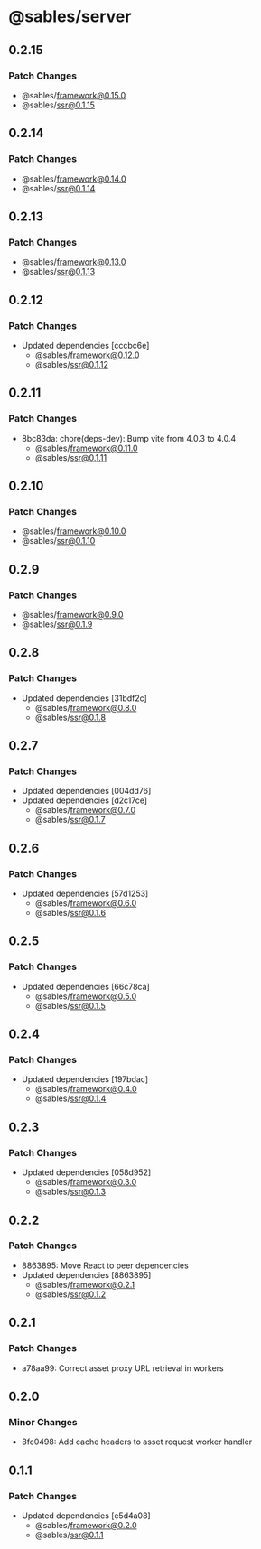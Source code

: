 # @sables/server

## 0.2.15

### Patch Changes

- @sables/framework@0.15.0
- @sables/ssr@0.1.15

## 0.2.14

### Patch Changes

- @sables/framework@0.14.0
- @sables/ssr@0.1.14

## 0.2.13

### Patch Changes

- @sables/framework@0.13.0
- @sables/ssr@0.1.13

## 0.2.12

### Patch Changes

- Updated dependencies [cccbc6e]
  - @sables/framework@0.12.0
  - @sables/ssr@0.1.12

## 0.2.11

### Patch Changes

- 8bc83da: chore(deps-dev): Bump vite from 4.0.3 to 4.0.4
  - @sables/framework@0.11.0
  - @sables/ssr@0.1.11

## 0.2.10

### Patch Changes

- @sables/framework@0.10.0
- @sables/ssr@0.1.10

## 0.2.9

### Patch Changes

- @sables/framework@0.9.0
- @sables/ssr@0.1.9

## 0.2.8

### Patch Changes

- Updated dependencies [31bdf2c]
  - @sables/framework@0.8.0
  - @sables/ssr@0.1.8

## 0.2.7

### Patch Changes

- Updated dependencies [004dd76]
- Updated dependencies [d2c17ce]
  - @sables/framework@0.7.0
  - @sables/ssr@0.1.7

## 0.2.6

### Patch Changes

- Updated dependencies [57d1253]
  - @sables/framework@0.6.0
  - @sables/ssr@0.1.6

## 0.2.5

### Patch Changes

- Updated dependencies [66c78ca]
  - @sables/framework@0.5.0
  - @sables/ssr@0.1.5

## 0.2.4

### Patch Changes

- Updated dependencies [197bdac]
  - @sables/framework@0.4.0
  - @sables/ssr@0.1.4

## 0.2.3

### Patch Changes

- Updated dependencies [058d952]
  - @sables/framework@0.3.0
  - @sables/ssr@0.1.3

## 0.2.2

### Patch Changes

- 8863895: Move React to peer dependencies
- Updated dependencies [8863895]
  - @sables/framework@0.2.1
  - @sables/ssr@0.1.2

## 0.2.1

### Patch Changes

- a78aa99: Correct asset proxy URL retrieval in workers

## 0.2.0

### Minor Changes

- 8fc0498: Add cache headers to asset request worker handler

## 0.1.1

### Patch Changes

- Updated dependencies [e5d4a08]
  - @sables/framework@0.2.0
  - @sables/ssr@0.1.1
